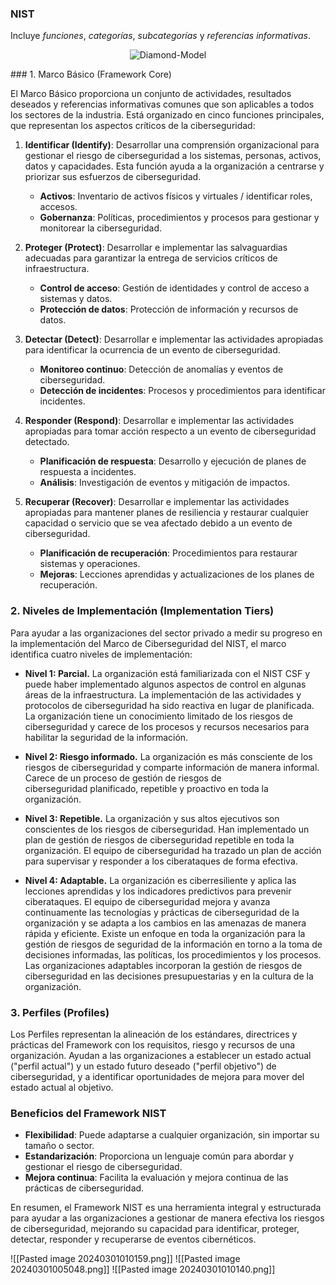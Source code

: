 ### NIST 

Incluye _funciones_, _categorías_, _subcategorías_ y _referencias informativas_. 

<p align="center"> 
<img src="https://i.postimg.cc/qqH8PXV2/NIST.png" alt="Diamond-Model"/>
</p>
### 1. Marco Básico (Framework Core)

El Marco Básico proporciona un conjunto de actividades, resultados deseados y referencias informativas comunes que son aplicables a todos los sectores de la industria. Está organizado en cinco funciones principales, que representan los aspectos críticos de la ciberseguridad:

1. **Identificar (Identify)**: Desarrollar una comprensión organizacional para gestionar el riesgo de ciberseguridad a los sistemas, personas, activos, datos y capacidades. Esta función ayuda a la organización a centrarse y priorizar sus esfuerzos de ciberseguridad.
    
    - **Activos**: Inventario de activos físicos y virtuales / identificar roles, accesos.
    - **Gobernanza**: Políticas, procedimientos y procesos para gestionar y monitorear la ciberseguridad.
2. **Proteger (Protect)**: Desarrollar e implementar las salvaguardias adecuadas para garantizar la entrega de servicios críticos de infraestructura.
    
    - **Control de acceso**: Gestión de identidades y control de acceso a sistemas y datos.
    - **Protección de datos**: Protección de información y recursos de datos.
3. **Detectar (Detect)**: Desarrollar e implementar las actividades apropiadas para identificar la ocurrencia de un evento de ciberseguridad.
    
    - **Monitoreo continuo**: Detección de anomalías y eventos de ciberseguridad.
    - **Detección de incidentes**: Procesos y procedimientos para identificar incidentes.
4. **Responder (Respond)**: Desarrollar e implementar las actividades apropiadas para tomar acción respecto a un evento de ciberseguridad detectado.
    
    - **Planificación de respuesta**: Desarrollo y ejecución de planes de respuesta a incidentes.
    - **Análisis**: Investigación de eventos y mitigación de impactos.
5. **Recuperar (Recover)**: Desarrollar e implementar las actividades apropiadas para mantener planes de resiliencia y restaurar cualquier capacidad o servicio que se vea afectado debido a un evento de ciberseguridad.
    
    - **Planificación de recuperación**: Procedimientos para restaurar sistemas y operaciones.
    - **Mejoras**: Lecciones aprendidas y actualizaciones de los planes de recuperación.

### 2. Niveles de Implementación (Implementation Tiers)

Para ayudar a las organizaciones del sector privado a medir su progreso en la implementación del Marco de Ciberseguridad del NIST, el marco identifica cuatro niveles de implementación:

- **Nivel 1: Parcial.** La organización está familiarizada con el NIST CSF y puede haber implementado algunos aspectos de control en algunas áreas de la infraestructura. La implementación de las actividades y protocolos de ciberseguridad ha sido reactiva en lugar de planificada. La organización tiene un conocimiento limitado de los riesgos de ciberseguridad y carece de los procesos y recursos necesarios para habilitar la seguridad de la información.        
    
- **Nivel 2: Riesgo informado.** La organización es más consciente de los riesgos de ciberseguridad y comparte información de manera informal. Carece de un proceso de gestión de riesgos de ciberseguridad planificado, repetible y proactivo en toda la organización.        
    
- **Nivel 3: Repetible.** La organización y sus altos ejecutivos son conscientes de los riesgos de ciberseguridad. Han implementado un plan de gestión de riesgos de ciberseguridad repetible en toda la organización. El equipo de ciberseguridad ha trazado un plan de acción para supervisar y responder a los ciberataques de forma efectiva.        
    
- **Nivel 4: Adaptable.** La organización es ciberresiliente y aplica las lecciones aprendidas y los indicadores predictivos para prevenir ciberataques. El equipo de ciberseguridad mejora y avanza continuamente las tecnologías y prácticas de ciberseguridad de la organización y se adapta a los cambios en las amenazas de manera rápida y eficiente. Existe un enfoque en toda la organización para la gestión de riesgos de seguridad de la información en torno a la toma de decisiones informadas, las políticas, los procedimientos y los procesos. Las organizaciones adaptables incorporan la gestión de riesgos de ciberseguridad en las decisiones presupuestarias y en la cultura de la organización.

### 3. Perfiles (Profiles)

Los Perfiles representan la alineación de los estándares, directrices y prácticas del Framework con los requisitos, riesgo y recursos de una organización. Ayudan a las organizaciones a establecer un estado actual ("perfil actual") y un estado futuro deseado ("perfil objetivo") de ciberseguridad, y a identificar oportunidades de mejora para mover del estado actual al objetivo.

### Beneficios del Framework NIST

- **Flexibilidad**: Puede adaptarse a cualquier organización, sin importar su tamaño o sector.
- **Estandarización**: Proporciona un lenguaje común para abordar y gestionar el riesgo de ciberseguridad.
- **Mejora continua**: Facilita la evaluación y mejora continua de las prácticas de ciberseguridad.

En resumen, el Framework NIST es una herramienta integral y estructurada para ayudar a las organizaciones a gestionar de manera efectiva los riesgos de ciberseguridad, mejorando su capacidad para identificar, proteger, detectar, responder y recuperarse de eventos cibernéticos.

![[Pasted image 20240301010159.png]]
![[Pasted image 20240301005048.png]]
![[Pasted image 20240301010140.png]]